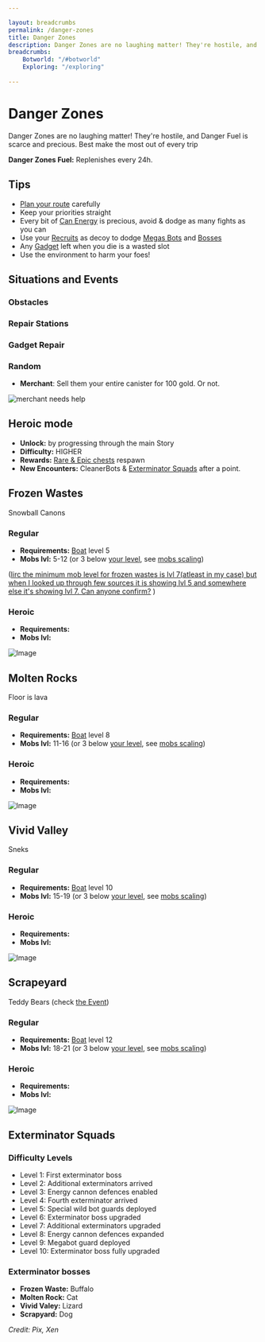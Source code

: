 ```yaml
---

layout: breadcrumbs
permalink: /danger-zones
title: Danger Zones
description: Danger Zones are no laughing matter! They're hostile, and Danger Fuel is scarce and precious. Best make the most out of every trip, so here is everything you need to know about them!
breadcrumbs:
    Botworld: "/#botworld"
    Exploring: "/exploring"
    
---
```


# Danger Zones

<div markdown="1" class=" ghcms ghcms-intro">

Danger Zones are no laughing matter! They're hostile, and Danger Fuel is scarce and precious. Best make the most out of every trip

**Danger Zones Fuel:** Replenishes every 24h.

</div>

<div markdown="1" class=" ghcms ghcms-main">

## Tips

- [Plan your route](/maps) carefully
- Keep your priorities straight
- Every bit of [Can Energy](/exploring#canister) is precious, avoid & dodge as many fights as you can
- Use your [Recruits](/recruits) as decoy to dodge [Megas Bots](/exploring#mega-bots) and [Bosses](/exploring#bosses)
- Any [Gadget](/botpack#gadgets) left when you die is a wasted slot
- Use the environment to harm your foes!

## Situations and Events 

### Obstacles

### Repair Stations

### Gadget Repair

### Random

- **Merchant**: Sell them your entire canister for 100 gold. Or not.

![merchant needs help](https://cdn.discordapp.com/attachments/923510071026155550/924217044356976670/Screenshot_20211225-092737_Discord.jpg)

## Heroic mode

- **Unlock:** by progressing through the main Story
- **Difficulty:** HIGHER
- **Rewards:** [Rare & Epic chests](/loot#chests) respawn
- **New Encounters:** CleanerBots & [Exterminator Squads](#exterminator-squads) after a point.

</div>



<div markdown="1" class=" ghcms ghcms-frozenwastes">

## Frozen Wastes

Snowball Canons

### Regular
- **Requirements:** [Boat](/business) level 5
- **Mobs lvl:** 5-12 (or 3 below [your level](/botpack#botpack-level), see [mobs scaling](/exploring#level-scaling))

([Iirc the minimum mob level for frozen wastes is lvl 7(atleast in my case) but when I looked up  through few sources it is showing lvl 5 and somewhere else it's showing lvl 7. Can anyone confirm?](/contribute#tbw) )

### Heroic
- **Requirements:**
- **Mobs lvl:** 

![Image](
https://cdn.discordapp.com/attachments/882136646001238038/882144014084755496/DZ-Frozen_Wastes.png)

</div>

<div markdown="1" class=" ghcms ghcms-moltenrocks">

## Molten Rocks

Floor is lava

### Regular
- **Requirements:** [Boat](/business) level 8
- **Mobs lvl:** 11-16 (or 3 below [your level](/botpack#botpack-level), see [mobs scaling](/exploring#level-scaling))

### Heroic
- **Requirements:**
- **Mobs lvl:** 

![Image](
https://cdn.discordapp.com/attachments/882136646001238038/886485822734499870/Molten_Rock.png)

</div>

<div markdown="1" class=" ghcms ghcms-vividvalley">

## Vivid Valley

Sneks


### Regular
- **Requirements:** [Boat](/business) level 10
- **Mobs lvl:** 15-19 (or 3 below [your level](/botpack#botpack-level), see [mobs scaling](/exploring#level-scaling))

### Heroic
- **Requirements:**
- **Mobs lvl:** 

![Image](
https://cdn.discordapp.com/attachments/882136646001238038/887926987920932894/Vivid_Valley.png)

</div>

<div markdown="1" class=" ghcms ghcms-scrapeyard">

## Scrapeyard

Teddy Bears (check [the Event](/news))


### Regular
- **Requirements:** [Boat](/business) level 12
- **Mobs lvl:** 18-21 (or 3 below [your level](/botpack#botpack-level), see [mobs scaling](/exploring#level-scaling))

### Heroic
- **Requirements:**
- **Mobs lvl:** 

![Image](https://cdn.discordapp.com/attachments/918419557792776202/919078550093574154/DZ_-_Scrapyard.png)


## Exterminator Squads

### Difficulty Levels

- Level 1: First exterminator boss
- Level 2: Additional exterminators arrived
- Level 3: Energy cannon defences enabled
- Level 4: Fourth exterminator arrived
- Level 5: Special wild bot guards deployed
- Level 6: Exterminator boss upgraded
- Level 7: Additional exterminators upgraded
- Level 8: Energy cannon defences expanded
- Level 9: Megabot guard deployed
- Level 10: Exterminator boss fully upgraded 

### Exterminator bosses

- **Frozen Waste:** Buffalo
- **Molten Rock:** Cat
- **Vivid Valey:** Lizard
- **Scrapyard:** Dog

</div>

*Credit: Pix, Xen*
